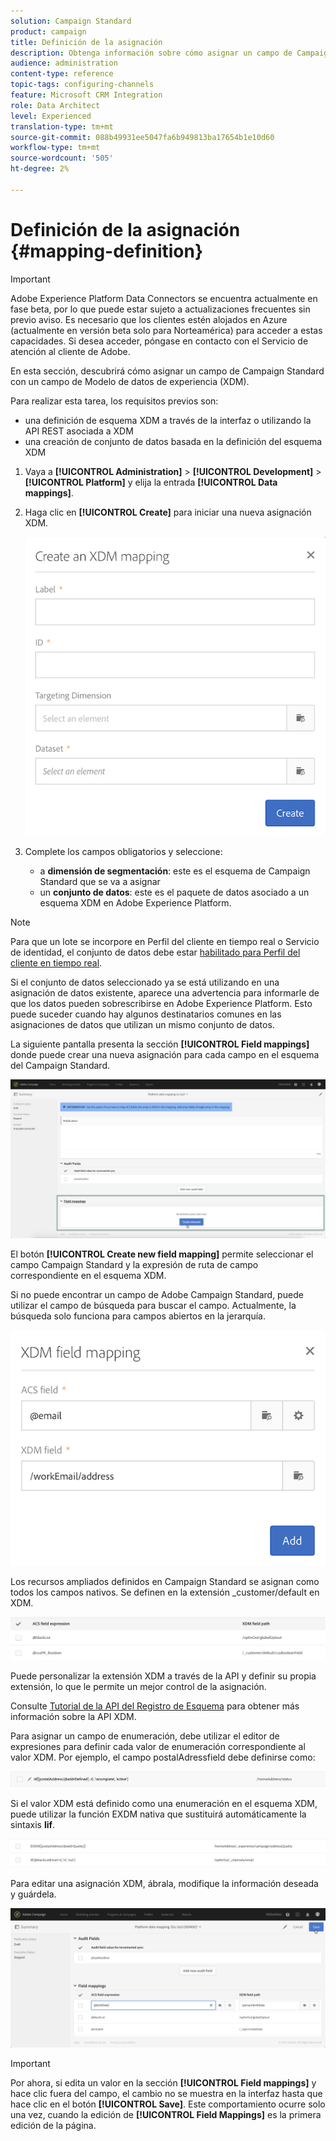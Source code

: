 ```yaml
---
solution: Campaign Standard
product: campaign
title: Definición de la asignación
description: Obtenga información sobre cómo asignar un campo de Campaign Standard con un campo de Experience Data Model (XDM).
audience: administration
content-type: reference
topic-tags: configuring-channels
feature: Microsoft CRM Integration
role: Data Architect
level: Experienced
translation-type: tm+mt
source-git-commit: 088b49931ee5047fa6b949813ba17654b1e10d60
workflow-type: tm+mt
source-wordcount: '505'
ht-degree: 2%

---
```



# Definición de la asignación {#mapping-definition}

>[!IMPORTANT]
>
>Adobe Experience Platform Data Connectors se encuentra actualmente en fase beta, por lo que puede estar sujeto a actualizaciones frecuentes sin previo aviso. Es necesario que los clientes estén alojados en Azure (actualmente en versión beta solo para Norteamérica) para acceder a estas capacidades. Si desea acceder, póngase en contacto con el Servicio de atención al cliente de Adobe.

En esta sección, descubrirá cómo asignar un campo de Campaign Standard con un campo de Modelo de datos de experiencia (XDM).

Para realizar esta tarea, los requisitos previos son:

* una definición de esquema XDM a través de la interfaz o utilizando la API REST asociada a XDM
* una creación de conjunto de datos basada en la definición del esquema XDM

1. Vaya a **[!UICONTROL Administration]** > **[!UICONTROL Development]** > **[!UICONTROL Platform]** y elija la entrada **[!UICONTROL Data mappings]**.

1. Haga clic en **[!UICONTROL Create]** para iniciar una nueva asignación XDM.

   ![](assets/aep_createmapping.png)

1. Complete los campos obligatorios y seleccione:

   * a **dimensión de segmentación**: este es el esquema de Campaign Standard que se va a asignar
   * un **conjunto de datos**: este es el paquete de datos asociado a un esquema XDM en Adobe Experience Platform.

>[!NOTE]
>
>Para que un lote se incorpore en Perfil del cliente en tiempo real o Servicio de identidad, el conjunto de datos debe estar [habilitado para Perfil del cliente en tiempo real](https://docs.adobe.com/content/help/en/experience-platform/rtcdp/intro/get-started.html).
>
>Si el conjunto de datos seleccionado ya se está utilizando en una asignación de datos existente, aparece una advertencia para informarle de que los datos pueden sobrescribirse en Adobe Experience Platform. Esto puede suceder cuando hay algunos destinatarios comunes en las asignaciones de datos que utilizan un mismo conjunto de datos.

La siguiente pantalla presenta la sección **[!UICONTROL Field mappings]** donde puede crear una nueva asignación para cada campo en el esquema del Campaign Standard.

![](assets/aep_fieldmappings.png)

El botón **[!UICONTROL Create new field mapping]** permite seleccionar el campo Campaign Standard y la expresión de ruta de campo correspondiente en el esquema XDM.

Si no puede encontrar un campo de Adobe Campaign Standard, puede utilizar el campo de búsqueda para buscar el campo. Actualmente, la búsqueda solo funciona para campos abiertos en la jerarquía.

![](assets/aep_mapfield.png)

Los recursos ampliados definidos en Campaign Standard se asignan como todos los campos nativos. Se definen en la extensión _customer/default en XDM.

![](assets/aep_fieldscusmapping.png)

Puede personalizar la extensión XDM a través de la API y definir su propia extensión, lo que le permite un mejor control de la asignación.

Consulte [Tutorial de la API del Registro de Esquema](https://docs.adobe.com/content/help/es-ES/experience-platform/xdm/api/getting-started.html) para obtener más información sobre la API XDM.

Para asignar un campo de enumeración, debe utilizar el editor de expresiones para definir cada valor de enumeración correspondiente al valor XDM. Por ejemplo, el campo postalAdressfield debe definirse como:

![](assets/aep_enummapping.png)

Si el valor XDM está definido como una enumeración en el esquema XDM, puede utilizar la función EXDM nativa que sustituirá automáticamente la sintaxis **lif**.

![](assets/aep_enummappingexdm.png)

Para editar una asignación XDM, ábrala, modifique la información deseada y guárdela.

![](assets/aep_editmapping.png)

>[!IMPORTANT]
>
>Por ahora, si edita un valor en la sección **[!UICONTROL Field mappings]** y hace clic fuera del campo, el cambio no se muestra en la interfaz hasta que hace clic en el botón **[!UICONTROL Save]**. Este comportamiento ocurre solo una vez, cuando la edición de **[!UICONTROL Field Mappings]** es la primera edición de la página.
